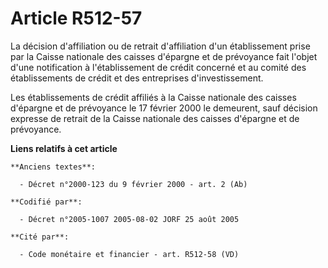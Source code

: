 # Article R512-57

La décision d'affiliation ou de retrait d'affiliation d'un établissement prise par la Caisse nationale des caisses d'épargne
et de prévoyance fait l'objet d'une notification à l'établissement de crédit concerné et au comité des établissements de
crédit et des entreprises d'investissement.

Les établissements de crédit affiliés à la Caisse nationale des caisses d'épargne et de prévoyance le 17 février 2000 le
demeurent, sauf décision expresse de retrait de la Caisse nationale des caisses d'épargne et de prévoyance.

**Liens relatifs à cet article**

	**Anciens textes**:

	  - Décret n°2000-123 du 9 février 2000 - art. 2 (Ab)

	**Codifié par**:

	  - Décret n°2005-1007 2005-08-02 JORF 25 août 2005

	**Cité par**:

	  - Code monétaire et financier - art. R512-58 (VD)
